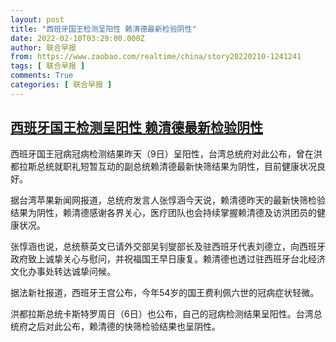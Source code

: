 ```yaml
---
layout: post
title: "西班牙国王检测呈阳性 赖清德最新检验阴性"
date: 2022-02-10T03:29:00.000Z
author: 联合早报
from: https://www.zaobao.com/realtime/china/story20220210-1241241
tags: [ 联合早报 ]
comments: True
categories: [ 联合早报 ]
---
```

<!--1644463740000-->
[西班牙国王检测呈阳性 赖清德最新检验阴性](https://www.zaobao.com/realtime/china/story20220210-1241241)
------

<div>
<p>西班牙国王冠病冠病检测结果昨天（9日）呈阳性，台湾总统府对此公布，曾在洪都拉斯总统就职礼短暂互动的副总统赖清德最新快筛结果为阴性，目前健康状况良好。</p><p>据台湾苹果新闻网报道，总统府发言人张惇涵今天说，赖清德昨天的最新快筛检验结果为阴性，赖清德感谢各界关心，医疗团队也会持续掌握赖清德及访洪团员的健康状况。</p><p>张惇涵也说，总统蔡英文已请外交部吴钊燮部长及驻西班牙代表刘德立，向西班牙政府致上诚挚关心与慰问，并祝福国王早日康复。赖清德也透过驻西班牙台北经济文化办事处转达诚挚问候。</p><section id="imu"><div id="dfp-ad-imu1">        </div></section><p>据法新社报道，西班牙王宫公布，今年54岁的国王费利佩六世的冠病症状轻微。</p><p>洪都拉斯总统卡斯特罗周日（6日）也公布，自己的冠病检测结果呈阳性。台湾总统府之后对此公布，赖清德的快筛检验结果也呈阴性。</p>      <div class="cx_paywall_placeholder" id="sph_cdp_40"></div>
</div>
